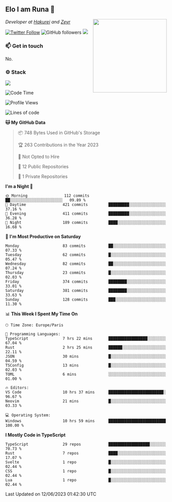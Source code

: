 <h2>Elo I am Runa 🐔</h2>
<img align='right' src="https://imgur.com/Idjj7mk.png" width="230">
<p><em>Developer at <a href="https://github.com/hakureiapp">Hakurei</a> and <a href="https://github.com/zeyrbot">Zeyr</a></em></p>

[![Twitter Follow](https://img.shields.io/twitter/follow/ruunao?label=Follow)](https://twitter.com/intent/follow?screen_name=ruunao)
![GitHub followers](https://img.shields.io/github/followers/ruunao?label=Follow&style=social)
![](https://komarev.com/ghpvc/?username=ruunao&color=blue)

### 📫 Get in touch
No.

### ⚙️ Stack
![](https://skillicons.dev/icons?i=git,docker,js,ts,cloudflare,css,deno,express,cpp,rust,arduino,graphql,html,nestjs,react,apollo,bash,lua,nextjs,nodejs,ps,powershell,neovim,postgres,tailwind,prisma)

<!--START_SECTION:waka-->
![Code Time](http://img.shields.io/badge/Code%20Time-40%20hrs%2048%20mins-blue)

![Profile Views](http://img.shields.io/badge/Profile%20Views-13-blue)

![Lines of code](https://img.shields.io/badge/From%20Hello%20World%20I%27ve%20Written-428.9%20thousand%20lines%20of%20code-blue)

**🐱 My GitHub Data** 

> 📦 748 Bytes Used in GitHub's Storage 
 > 
> 🏆 263 Contributions in the Year 2023
 > 
> 🚫 Not Opted to Hire
 > 
> 📜 12 Public Repositories 
 > 
> 🔑 1 Private Repositories 
 > 
**I'm a Night 🦉** 

```text
🌞 Morning                112 commits         ██░░░░░░░░░░░░░░░░░░░░░░░   09.89 % 
🌆 Daytime                421 commits         █████████░░░░░░░░░░░░░░░░   37.16 % 
🌃 Evening                411 commits         █████████░░░░░░░░░░░░░░░░   36.28 % 
🌙 Night                  189 commits         ████░░░░░░░░░░░░░░░░░░░░░   16.68 % 
```
📅 **I'm Most Productive on Saturday** 

```text
Monday                   83 commits          ██░░░░░░░░░░░░░░░░░░░░░░░   07.33 % 
Tuesday                  62 commits          █░░░░░░░░░░░░░░░░░░░░░░░░   05.47 % 
Wednesday                82 commits          ██░░░░░░░░░░░░░░░░░░░░░░░   07.24 % 
Thursday                 23 commits          █░░░░░░░░░░░░░░░░░░░░░░░░   02.03 % 
Friday                   374 commits         ████████░░░░░░░░░░░░░░░░░   33.01 % 
Saturday                 381 commits         ████████░░░░░░░░░░░░░░░░░   33.63 % 
Sunday                   128 commits         ███░░░░░░░░░░░░░░░░░░░░░░   11.30 % 
```


📊 **This Week I Spent My Time On** 

```text
🕑︎ Time Zone: Europe/Paris

💬 Programming Languages: 
TypeScript               7 hrs 22 mins       █████████████████░░░░░░░░   67.04 % 
Rust                     2 hrs 25 mins       ██████░░░░░░░░░░░░░░░░░░░   22.11 % 
JSON                     30 mins             █░░░░░░░░░░░░░░░░░░░░░░░░   04.59 % 
TSConfig                 13 mins             █░░░░░░░░░░░░░░░░░░░░░░░░   02.03 % 
TOML                     6 mins              ░░░░░░░░░░░░░░░░░░░░░░░░░   01.00 % 

🔥 Editors: 
VS Code                  10 hrs 37 mins      ████████████████████████░   96.67 % 
Neovim                   21 mins             █░░░░░░░░░░░░░░░░░░░░░░░░   03.33 % 

💻 Operating System: 
Windows                  10 hrs 59 mins      █████████████████████████   100.00 % 
```

**I Mostly Code in TypeScript** 

```text
TypeScript               29 repos            ██████████████████░░░░░░░   70.73 % 
Rust                     7 repos             ████░░░░░░░░░░░░░░░░░░░░░   17.07 % 
Svelte                   1 repo              █░░░░░░░░░░░░░░░░░░░░░░░░   02.44 % 
CSS                      1 repo              █░░░░░░░░░░░░░░░░░░░░░░░░   02.44 % 
Lua                      1 repo              █░░░░░░░░░░░░░░░░░░░░░░░░   02.44 % 
```




 Last Updated on 12/06/2023 01:42:30 UTC
<!--END_SECTION:waka-->


<!--
<p align="center">
     <a href="https://discord.gg/HhybNhchcC"><img src="https://invidget.switchblade.xyz/sejc7TnX6N" align="center" ><a>
</p> 
-->
